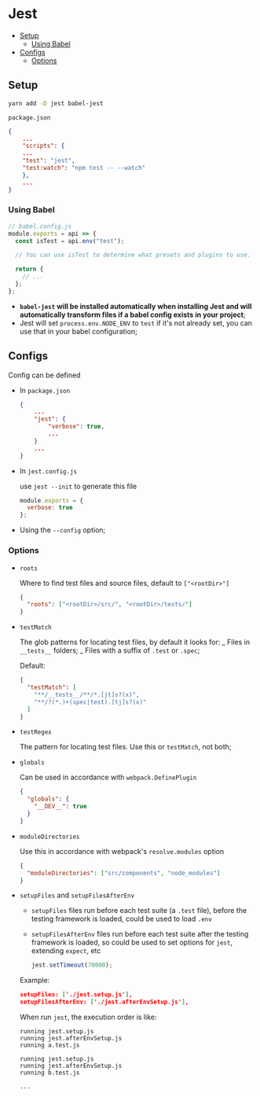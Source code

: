 # Jest

- [Setup](#setup)
  - [Using Babel](#using-babel)
- [Configs](#configs)
  - [Options](#options)

## Setup

```bash
yarn add -D jest babel-jest
```

`package.json`

```json
{
    ...
    "scripts": {
    ...
    "test": "jest",
    "test:watch": "npm test -- --watch"
    },
    ...
}
```

### Using Babel

```js
// babel.config.js
module.exports = api => {
  const isTest = api.env("test");

  // You can use isTest to determine what presets and plugins to use.

  return {
    // ...
  };
};
```

- **`babel-jest` will be installed automatically when installing Jest and will automatically transform files if a babel config exists in your project**;
- Jest will set `process.env.NODE_ENV` to `test` if it's not already set, you can use that in your babel configuration;

## Configs

Config can be defined

- In `package.json`

  ```json
  {
      ...
      "jest": {
          "verbose": true,
          ...
      }
      ...
  }
  ```

- In `jest.config.js`

  use `jest --init` to generate this file

  ```js
  module.exports = {
    verbose: true
  };
  ```

- Using the `--config` option;

### Options

- `roots`

  Where to find test files and source files, default to `["<rootDir>"]`

  ```json
  {
    "roots": ["<rootDir>/src/", "<rootDir>/tests/"]
  }
  ```

- `testMatch`

  The glob patterns for locating test files, by default it looks for:
  _ Files in `__tests__` folders;
  _ Files with a suffix of `.test` or `.spec`;

  Default:

  ```json
  {
    "testMatch": [
      "**/__tests__/**/*.[jt]s?(x)",
      "**/?(*.)+(spec|test).[tj]s?(x)"
    ]
  }
  ```

- `testRegex`

  The pattern for locating test files. Use this or `testMatch`, not both;

- `globals`

  Can be used in accordance with `webpack.DefinePlugin`

  ```json
  {
    "globals": {
      "__DEV__": true
    }
  }
  ```

- `moduleDirectories`

  Use this in accordance with webpack's `resolve.modules` option

  ```json
  {
    "moduleDirectories": ["src/components", "node_modules"]
  }
  ```

- `setupFiles` and `setupFilesAfterEnv`

  - `setupFiles` files run before each test suite (a `.test` file), before the testing framework is loaded, could be used to load `.env`
  - `setupFilesAfterEnv` files run before each test suite after the testing framework is loaded, so could be used to set options for `jest`, extending `expect`, etc

    ```js
    jest.setTimeout(70000);
    ```

  Example:

  ```json
  setupFiles: ['./jest.setup.js'],
  setupFilesAfterEnv: ['./jest.afterEnvSetup.js'],
  ```

  When run `jest`, the execution order is like:

  ```
  running jest.setup.js
  running jest.afterEnvSetup.js
  running a.test.js

  running jest.setup.js
  running jest.afterEnvSetup.js
  running b.test.js

  ...
  ```